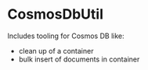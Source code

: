 # CosmosDbUtil
Includes tooling for Cosmos DB like:
- clean up of a container
- bulk insert of documents in container

